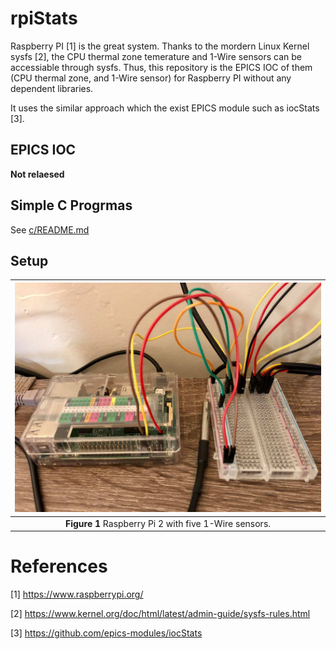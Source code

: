 # rpiStats

Raspberry PI [1] is the great system. Thanks to the mordern Linux Kernel sysfs [2], the CPU thermal zone temerature and 1-Wire sensors can be accessiable through sysfs. Thus, this repository is the EPICS IOC of them (CPU thermal zone, and 1-Wire sensor) for Raspberry PI without any dependent libraries.

It uses the similar approach which the exist EPICS module such as iocStats [3].

## EPICS IOC

**Not relaesed**

## Simple C Progrmas

See [c/README.md](c/README.md)


## Setup

|![FIVEOWS](docs/Five1W_with_rpi.png)|
| :---: |
|**Figure 1** Raspberry Pi 2 with five 1-Wire sensors.|



# References

[1] https://www.raspberrypi.org/

[2] https://www.kernel.org/doc/html/latest/admin-guide/sysfs-rules.html

[3] https://github.com/epics-modules/iocStats


